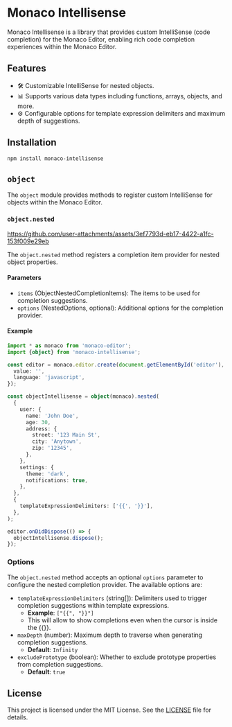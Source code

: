 # Monaco Intellisense

Monaco Intellisense is a library that provides custom IntelliSense (code completion) for the Monaco Editor, enabling rich code completion experiences within the Monaco Editor.

## Features

- 🛠️ Customizable IntelliSense for nested objects.
- 📊 Supports various data types including functions, arrays, objects, and more.
- ⚙️ Configurable options for template expression delimiters and maximum depth of suggestions.

## Installation

```bash
npm install monaco-intellisense
```

## `object`

The `object` module provides methods to register custom IntelliSense for objects within the Monaco Editor.

### `object.nested`

https://github.com/user-attachments/assets/3ef7793d-eb17-4422-a1fc-153f009e29eb

The `object.nested` method registers a completion item provider for nested object properties.

#### Parameters

- `items` (ObjectNestedCompletionItems): The items to be used for completion suggestions.
- `options` (NestedOptions, optional): Additional options for the completion provider.

#### Example

```typescript
import * as monaco from 'monaco-editor';
import {object} from 'monaco-intellisense';

const editor = monaco.editor.create(document.getElementById('editor'), {
  value: '',
  language: 'javascript',
});

const objectIntellisense = object(monaco).nested(
  {
    user: {
      name: 'John Doe',
      age: 30,
      address: {
        street: '123 Main St',
        city: 'Anytown',
        zip: '12345',
      },
    },
    settings: {
      theme: 'dark',
      notifications: true,
    },
  },
  {
    templateExpressionDelimiters: ['{{', '}}'],
  },
);

editor.onDidDispose(() => {
  objectIntellisense.dispose();
});
```

### Options

The `object.nested` method accepts an optional `options` parameter to configure the nested completion provider. The available options are:

- `templateExpressionDelimiters` (string[]): Delimiters used to trigger completion suggestions within template expressions.
  - **Example**: `["{{", "}}"]`
  - This will allow to show completions even when the cursor is inside the {{}}.
- `maxDepth` (number): Maximum depth to traverse when generating completion suggestions.
  - **Default**: `Infinity`
- `excludePrototype` (boolean): Whether to exclude prototype properties from completion suggestions.
  - **Default**: `true`

## License

This project is licensed under the MIT License. See the [LICENSE](https://github.com/arshad-yaseen/monaco-intellisence/blob/main/LICENSE) file for details.

